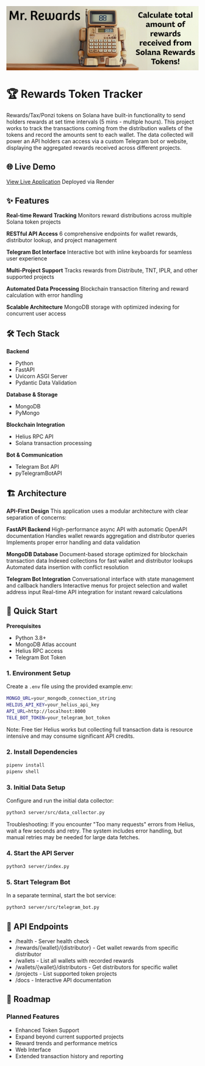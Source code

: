 ![banner_mr_rewards](/assets/mr-rewards-banner.png)

# 🏆 Rewards Token Tracker

Rewards/Tax/Ponzi tokens on Solana have built-in functionality to send holders rewards at set time intervals (5 mins - multiple hours). This project works to track the transactions coming from the distribution wallets of the tokens and record the amounts sent to each wallet. The data collected will power an API holders can access via a custom Telegram bot or website, displaying the aggregated rewards received across different projects.

## 🌐 Live Demo
[View Live Application](https://t.me/mr_rewards_bot)
Deployed via Render

## ✨ Features
**Real-time Reward Tracking**
Monitors reward distributions across multiple Solana token projects

**RESTful API Access**
6 comprehensive endpoints for wallet rewards, distributor lookup, and project management

**Telegram Bot Interface**
Interactive bot with inline keyboards for seamless user experience

**Multi-Project Support**
Tracks rewards from Distribute, TNT, IPLR, and other supported projects

**Automated Data Processing**
Blockchain transaction filtering and reward calculation with error handling

**Scalable Architecture**
MongoDB storage with optimized indexing for concurrent user access

## 🛠 Tech Stack
**Backend**
- Python
- FastAPI
- Uvicorn ASGI Server
- Pydantic Data Validation

**Database & Storage**
- MongoDB
- PyMongo 

**Blockchain Integration**
- Helius RPC API
- Solana transaction processing

**Bot & Communication**
- Telegram Bot API
- pyTelegramBotAPI

## 🏗 Architecture
**API-First Design**
This application uses a modular architecture with clear separation of concerns:

**FastAPI Backend**
High-performance async API with automatic OpenAPI documentation
Handles wallet rewards aggregation and distributor queries
Implements proper error handling and data validation

**MongoDB Database**
Document-based storage optimized for blockchain transaction data
Indexed collections for fast wallet and distributor lookups
Automated data insertion with conflict resolution

**Telegram Bot Integration**
Conversational interface with state management and callback handlers
Interactive menus for project selection and wallet address input
Real-time API integration for instant reward calculations

## 🚀 Quick Start
**Prerequisites**
- Python 3.8+
- MongoDB Atlas account
- Helius RPC access
- Telegram Bot Token

### 1. Environment Setup
Create a `.env` file using the provided example.env:

```bash
MONGO_URL=your_mongodb_connection_string
HELIUS_API_KEY=your_helius_api_key
API_URL=http://localhost:8000
TELE_BOT_TOKEN=your_telegram_bot_token
```


Note: Free tier Helius works but collecting full transaction data is resource intensive and may consume significant API credits.

### 2. Install Dependencies
```bash
pipenv install
pipenv shell
```

### 3. Initial Data Setup
Configure and run the initial data collector:
```bash
python3 server/src/data_collector.py
```

Troubleshooting: If you encounter "Too many requests" errors from Helius, wait a few seconds and retry. The system includes error handling, but manual retries may be needed for large data fetches.

### 4. Start the API Server
```bash
python3 server/index.py
```

### 5. Start Telegram Bot
In a separate terminal, start the bot service:
```bash
python3 server/src/telegram_bot.py
```

## 🔧 API Endpoints

- /health - Server health check
- /rewards/{wallet}/{distributor} - Get wallet rewards from specific distributor
- /wallets - List all wallets with recorded rewards
- /wallets/{wallet}/distributors - Get distributors for specific wallet
- /projects - List supported token projects
- /docs - Interactive API documentation

## 🔮 Roadmap
### Planned Features

- Enhanced Token Support
- Expand beyond current supported projects
- Reward trends and performance metrics
- Web Interface
- Extended transaction history and reporting
